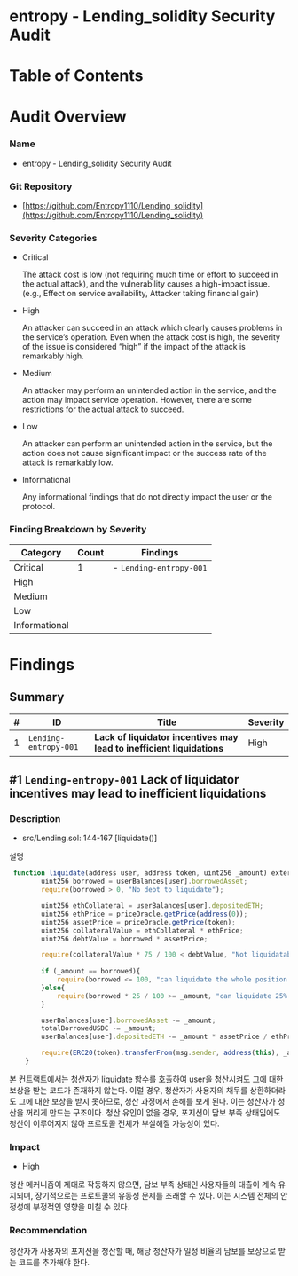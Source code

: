 # entropy - Lending_solidity Security Audit

# Table of Contents

# Audit Overview

### Name

- entropy - Lending_solidity Security Audit

### Git Repository

- [https://github.com/Entropy1110/Lending_solidity](https://github.com/Entropy1110/Lending_solidity)

### Severity Categories

- Critical
    
    The attack cost is low (not requiring much time or effort to succeed in the
    actual attack), and the vulnerability causes a high-impact issue. (e.g., Effect on
    service availability, Attacker taking financial gain)
    
- High
    
    An attacker can succeed in an attack which clearly causes problems in the
    service’s operation. Even when the attack cost is high, the severity of the issue
    is considered “high” if the impact of the attack is remarkably high.
    
- Medium
    
    An attacker may perform an unintended action in the service, and the action
    may impact service operation. However, there are some restrictions for the
    actual attack to succeed.
    
- Low
    
    An attacker can perform an unintended action in the service, but the action
    does not cause significant impact or the success rate of the attack is
    remarkably low.
    
- Informational
    
    Any informational findings that do not directly impact the user or the protocol.
    

### Finding Breakdown by Severity

| Category | Count | Findings |
| --- | --- | --- |
| Critical | 1 | - `Lending-entropy-001` |
| High |  |  |
| Medium |  |  |
| Low |  |  |
| Informational |  |  |

# Findings

## Summary

| # | ID | Title | Severity |
| --- | --- | --- | --- |
| 1 | `Lending-entropy-001` | **Lack of liquidator incentives may lead to inefficient liquidations** | High |

## #1 `Lending-entropy-001` **Lack of liquidator incentives may lead to inefficient liquidations**

### Description

- src/Lending.sol: 144-167 [liquidate()]

설명

```jsx
 function liquidate(address user, address token, uint256 _amount) external {
        uint256 borrowed = userBalances[user].borrowedAsset;
        require(borrowed > 0, "No debt to liquidate");

        uint256 ethCollateral = userBalances[user].depositedETH;
        uint256 ethPrice = priceOracle.getPrice(address(0));
        uint256 assetPrice = priceOracle.getPrice(token);
        uint256 collateralValue = ethCollateral * ethPrice;
        uint256 debtValue = borrowed * assetPrice;

        require(collateralValue * 75 / 100 < debtValue, "Not liquidatable"); // LT = 75% 
        
        if (_amount == borrowed){
            require(borrowed <= 100, "can liquidate the whole position when the borrowed amount is less than 100");
        }else{
            require(borrowed * 25 / 100 >= _amount, "can liquidate 25% of the borrowed amount");
        }

        userBalances[user].borrowedAsset -= _amount;
        totalBorrowedUSDC -= _amount;
        userBalances[user].depositedETH -= _amount * assetPrice / ethPrice;

        require(ERC20(token).transferFrom(msg.sender, address(this), _amount), "Liquidation transfer failed");
    }
```

본 컨트랙트에서는 청산자가 liquidate 함수를 호출하여 user을 청산시켜도 그에 대한 보상을 받는 코드가 존재하지 않는다. 이럴 경우, 청산자가 사용자의 채무를 상환하더라도 그에 대한 보상을 받지 못하므로, 청산 과정에서 손해를 보게 된다. 이는 청산자가 청산을 꺼리게 만드는 구조이다. 청산 유인이 없을 경우, 포지션이 담보 부족 상태임에도 청산이 이루어지지 않아 프로토콜 전체가 부실해질 가능성이 있다.

### Impact

- High

청산 메커니즘이 제대로 작동하지 않으면, 담보 부족 상태인 사용자들의 대출이 계속 유지되며, 장기적으로는 프로토콜의 유동성 문제를 초래할 수 있다. 이는 시스템 전체의 안정성에 부정적인 영향을 미칠 수 있다.

### Recommendation

청산자가 사용자의 포지션을 청산할 때, 해당 청산자가 일정 비율의 담보를 보상으로 받는 코드를 추가해야 한다.